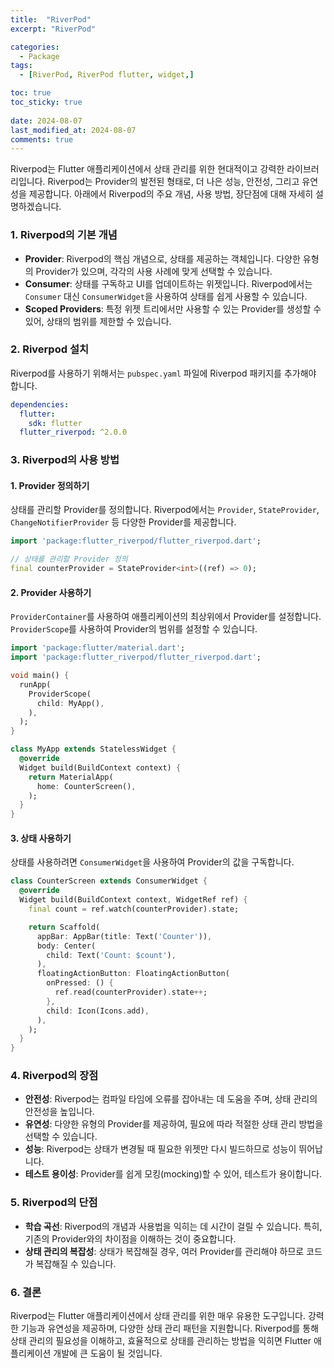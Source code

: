 ```yaml
---
title:  "RiverPod" 
excerpt: "RiverPod"

categories:
  - Package
tags:
  - [RiverPod, RiverPod flutter, widget,]

toc: true
toc_sticky: true
 
date: 2024-08-07
last_modified_at: 2024-08-07
comments: true
---
```

Riverpod는 Flutter 애플리케이션에서 상태 관리를 위한 현대적이고 강력한 라이브러리입니다. Riverpod는 Provider의 발전된 형태로, 더 나은 성능, 안전성, 그리고 유연성을 제공합니다. 아래에서 Riverpod의 주요 개념, 사용 방법, 장단점에 대해 자세히 설명하겠습니다.

### 1. **Riverpod의 기본 개념**

- **Provider**: Riverpod의 핵심 개념으로, 상태를 제공하는 객체입니다. 다양한 유형의 Provider가 있으며, 각각의 사용 사례에 맞게 선택할 수 있습니다.
- **Consumer**: 상태를 구독하고 UI를 업데이트하는 위젯입니다. Riverpod에서는 `Consumer` 대신 `ConsumerWidget`을 사용하여 상태를 쉽게 사용할 수 있습니다.
- **Scoped Providers**: 특정 위젯 트리에서만 사용할 수 있는 Provider를 생성할 수 있어, 상태의 범위를 제한할 수 있습니다.

### 2. **Riverpod 설치**

Riverpod를 사용하기 위해서는 `pubspec.yaml` 파일에 Riverpod 패키지를 추가해야 합니다.

```yaml
dependencies:
  flutter:
    sdk: flutter
  flutter_riverpod: ^2.0.0
```

### 3. **Riverpod의 사용 방법**

#### 1. **Provider 정의하기**

상태를 관리할 Provider를 정의합니다. Riverpod에서는 `Provider`, `StateProvider`, `ChangeNotifierProvider` 등 다양한 Provider를 제공합니다.

```dart
import 'package:flutter_riverpod/flutter_riverpod.dart';

// 상태를 관리할 Provider 정의
final counterProvider = StateProvider<int>((ref) => 0);
```

#### 2. **Provider 사용하기**

`ProviderContainer`를 사용하여 애플리케이션의 최상위에서 Provider를 설정합니다. `ProviderScope`를 사용하여 Provider의 범위를 설정할 수 있습니다.

```dart
import 'package:flutter/material.dart';
import 'package:flutter_riverpod/flutter_riverpod.dart';

void main() {
  runApp(
    ProviderScope(
      child: MyApp(),
    ),
  );
}

class MyApp extends StatelessWidget {
  @override
  Widget build(BuildContext context) {
    return MaterialApp(
      home: CounterScreen(),
    );
  }
}
```

#### 3. **상태 사용하기**

상태를 사용하려면 `ConsumerWidget`을 사용하여 Provider의 값을 구독합니다.

```dart
class CounterScreen extends ConsumerWidget {
  @override
  Widget build(BuildContext context, WidgetRef ref) {
    final count = ref.watch(counterProvider).state;

    return Scaffold(
      appBar: AppBar(title: Text('Counter')),
      body: Center(
        child: Text('Count: $count'),
      ),
      floatingActionButton: FloatingActionButton(
        onPressed: () {
          ref.read(counterProvider).state++;
        },
        child: Icon(Icons.add),
      ),
    );
  }
}
```

### 4. **Riverpod의 장점**

- **안전성**: Riverpod는 컴파일 타임에 오류를 잡아내는 데 도움을 주며, 상태 관리의 안전성을 높입니다.
- **유연성**: 다양한 유형의 Provider를 제공하여, 필요에 따라 적절한 상태 관리 방법을 선택할 수 있습니다.
- **성능**: Riverpod는 상태가 변경될 때 필요한 위젯만 다시 빌드하므로 성능이 뛰어납니다.
- **테스트 용이성**: Provider를 쉽게 모킹(mocking)할 수 있어, 테스트가 용이합니다.

### 5. **Riverpod의 단점**

- **학습 곡선**: Riverpod의 개념과 사용법을 익히는 데 시간이 걸릴 수 있습니다. 특히, 기존의 Provider와의 차이점을 이해하는 것이 중요합니다.
- **상태 관리의 복잡성**: 상태가 복잡해질 경우, 여러 Provider를 관리해야 하므로 코드가 복잡해질 수 있습니다.

### 6. **결론**

Riverpod는 Flutter 애플리케이션에서 상태 관리를 위한 매우 유용한 도구입니다. 강력한 기능과 유연성을 제공하며, 다양한 상태 관리 패턴을 지원합니다. Riverpod를 통해 상태 관리의 필요성을 이해하고, 효율적으로 상태를 관리하는 방법을 익히면 Flutter 애플리케이션 개발에 큰 도움이 될 것입니다. 

